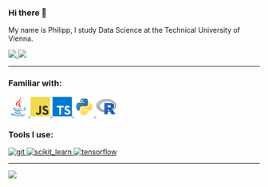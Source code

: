 ### Hi there 👋

<!--
**PhilippEberl/PhilippEberl** is a ✨ _special_ ✨ repository because its `README.md` (this file) appears on your GitHub profile.

Here are some ideas to get you started:

- 🔭 I’m currently working on ...
- 🌱 I’m currently learning ...
- 👯 I’m looking to collaborate on ...
- 🤔 I’m looking for help with ...
- 💬 Ask me about ...
- 📫 How to reach me: ...
- 😄 Pronouns: ...
- ⚡ Fun fact: ...
-->

My name is Philipp, I study Data Science at the Technical University of Vienna.

<a href="https://github.com/PhilippEberl">
  <img src="https://komarev.com/ghpvc/?username=PhilippEberl&style=flat-square" />
</a>
<a href="https://github.com/PhilippEberl">
  <img src="https://img.shields.io/github/followers/PhilippEberl?style=social" />
</a>
  
---  
  
<h3 align="left">Familiar with:</h3>
<p align="left"> <a href="https://www.java.com" target="_blank"> <img src="https://raw.githubusercontent.com/devicons/devicon/master/icons/java/java-original.svg" alt="java" width="40" height="40"/> </a> <a href="https://developer.mozilla.org/en-US/docs/Web/JavaScript" target="_blank"> <img src="https://raw.githubusercontent.com/devicons/devicon/master/icons/javascript/javascript-original.svg" alt="javascript" width="40" height="40"/> </a> <a href="https://www.typescriptlang.org/" target="_blank"> <img src="https://raw.githubusercontent.com/devicons/devicon/master/icons/typescript/typescript-original.svg" alt="typescript" width="40" height="40"/> </a> <a href="https://www.python.org" target="_blank"> <img src="https://raw.githubusercontent.com/devicons/devicon/master/icons/python/python-original.svg" alt="python" width="40" height="40"/> </a> <a href="https://www.r-project.org" target="_blank"> <img src="https://raw.githubusercontent.com/devicons/devicon/master/icons/r/r-original.svg" alt="r" width="40" height="40"/> </a> </p>
  
<h3 align="left">Tools I use:</h3>
<a href="https://git-scm.com/" target="_blank"> <img src="https://www.vectorlogo.zone/logos/git-scm/git-scm-icon.svg" alt="git" width="40" height="40"/> </a> <a href="https://scikit-learn.org/" target="_blank"> <img src="https://upload.wikimedia.org/wikipedia/commons/0/05/Scikit_learn_logo_small.svg" alt="scikit_learn" width="40" height="40"/> </a> <a href="https://www.tensorflow.org" target="_blank"> <img src="https://www.vectorlogo.zone/logos/tensorflow/tensorflow-icon.svg" alt="tensorflow" width="40" height="40"/> </a>
  
---  
<!--
<a href="https://github.com/PhilippEberl">
  <img src="https://github-readme-stats.vercel.app/api?username=PhilippEberl&count_private=true&show_icons=true&hide_border=true&theme=cobalt" />
</a>
-->
<a href="https://github.com/PhilippEberl">
  <img src="https://github-readme-stats.vercel.app/api/top-langs/?username=PhilippEberl&layout=compact&theme=cobalt" />
</a>
